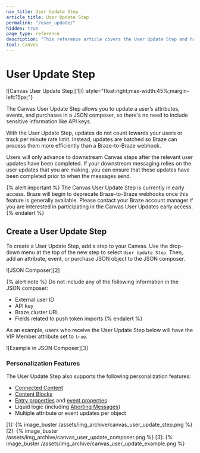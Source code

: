 ```yaml
---
nav_title: User Update Step
article_title: User Update Step
permalink: "/user_update/"
hidden: true
page_type: reference
description: "This reference article covers the User Update Step and how to use them in your Canvases."
tool: Canvas
---
```


# User Update Step

![Canvas User Update Step][1]{: style="float:right;max-width:45%;margin-left:15px;"}

The Canvas User Update Step allows you to update a user’s attributes, events, and purchases in a JSON composer, so there's no need to include sensitive information like API keys.

With the User Update Step, updates do not count towards your users or track per minute rate limit. Instead, updates are batched so Braze can process them more efficiently than a Braze-to-Braze webhook.

Users will only advance to downstream Canvas steps after the relevant user updates have been completed. If your downstream messaging relies on the user updates that you are making, you can ensure that these updates have been completed prior to when the messages send.

{% alert important %}
The Canvas User Update Step is currently in early access. Braze will begin to deprecate Braze-to-Braze webhooks once this feature is generally available. Please contact your Braze account manager if you are interested in participating in the Canvas User Updates early access.
{% endalert %}

## Create a User Update Step

To create a User Update Step, add a step to your Canvas. Use the drop-down menu at the top of the new step to select `User Update Step`. Then, add an attribute, event, or purchase JSON object to the JSON composer.

![JSON Composer][2] 

{% alert note %}
Do not include any of the following information in the JSON composer:
* External user ID
* API key
* Braze cluster URL
* Fields related to push token imports
{% endalert %}

As an example, users who receive the User Update Step below will have the VIP Member attribute set to `true`.

![Example in JSON Composer][3]

### Personalization Features

The User Update Step also supports the following personalization features: 

* [Connected Content]({{site.baseurl}}/user_guide/personalization_and_dynamic_content/connected_content/) 
* [Content Blocks]({{site.baseurl}}/user_guide/engagement_tools/templates_and_media/content_blocks/)
* [Entry properties]({{site.baseurl}}/user_guide/engagement_tools/canvas/create_a_canvas/canvas_persistent_entry_properties/) and [event properties]({{site.baseurl}}/user_guide/data_and_analytics/custom_data/custom_events/)
* Liquid logic (including [Aborting Messages]({{site.baseurl}}/user_guide/personalization_and_dynamic_content/liquid/aborting_messages/))
* Multiple attribute or event updates per object


[1]: {% image_buster /assets/img_archive/canvas_user_update_step.png %} 
[2]: {% image_buster /assets/img_archive/canvas_user_update_composer.png %} 
[3]: {% image_buster /assets/img_archive/canvas_user_update_example.png %} 
